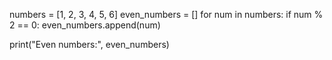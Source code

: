 numbers = [1, 2, 3, 4, 5, 6]
even_numbers = []
for num in numbers:
    if num % 2 == 0:
        even_numbers.append(num)

print("Even numbers:", even_numbers)
